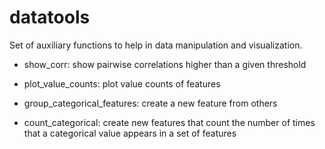 # datatools

Set of auxiliary functions to help in data manipulation and visualization.


- show_corr: show pairwise correlations higher than a given threshold

- plot_value_counts: plot value counts of features

- group_categorical_features: create a new feature from others

- count_categorical: create new features that count the number of times that a categorical value appears in a set of features


